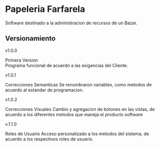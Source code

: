 # Papeleria Farfarela

Software destinado a la administracion de recursos de un Bazar.

Versionamiento
--------------

v1.0.0

Primera Version  
Programa funcional de acuerdo a las exigencias del Cliente.

v1.0.1

Correcciones Semanticas
Se renombraron variables, como metodos de acuerdo al estandar de programacion.

v1.0.2

Correcciones Visuales
Cambio y agregacion de botones en las vistas, de acuerdo a los diferentes metodos que maneja el producto software

v.1.1.0

Roles de Usuario
Acceso personalizado a los metodos del sistema, de acuerdo a los respectivos roles de usuario.
